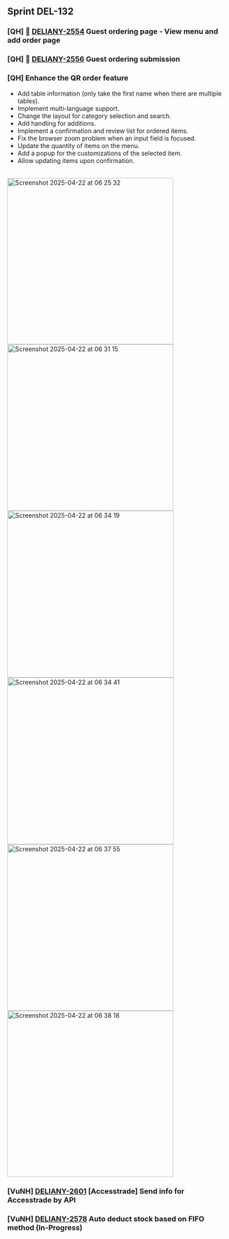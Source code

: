 ## Sprint DEL-132

### [QH] 🚀 [DELIANY-2554](https://deliany.youtrack.cloud/issue/DELIANY-2554/Order-app-Guest-ordering-page-View-menu-and-add-order-page) Guest ordering page - View menu and add order page
### [QH] 🚀 [DELIANY-2556](https://deliany.youtrack.cloud/issue/DELIANY-2556/Order-app-Guest-ordering-submission) Guest ordering submission
### [QH] Enhance the QR order feature
- Add table information (only take the first name when there are multiple tables).
- Implement multi-language support.
- Change the layout for category selection and search.
- Add handling for additions.
- Implement a confirmation and review list for ordered items.
- Fix the browser zoom problem when an input field is focused.
- Update the quantity of items on the menu.
- Add a popup for the customizations of the selected item.
- Allow updating items upon confirmation.
<br />
<img width="379" alt="Screenshot 2025-04-22 at 06 25 32" src="https://github.com/user-attachments/assets/67381e4e-2d69-4e57-ae81-912f8ce28cd9" />
<img width="379" alt="Screenshot 2025-04-22 at 06 31 15" src="https://github.com/user-attachments/assets/3ebb4e0d-891a-4cbe-830d-c967452d5335" />
<img width="380" alt="Screenshot 2025-04-22 at 06 34 19" src="https://github.com/user-attachments/assets/a85c6f6b-cc9d-42f0-8536-f840bb985ac3" />
<img width="380" alt="Screenshot 2025-04-22 at 06 34 41" src="https://github.com/user-attachments/assets/7c7342ea-4aa2-4d0f-811e-2999648ff798" />
<img width="379" alt="Screenshot 2025-04-22 at 06 37 55" src="https://github.com/user-attachments/assets/d9f67bf5-de36-4035-a9ec-9ec3491440c0" />
<img width="379" alt="Screenshot 2025-04-22 at 06 38 18" src="https://github.com/user-attachments/assets/92b11d8b-9554-46da-910a-748838292f8e" />
<br />

### [VuNH] [DELIANY-2601](https://deliany.youtrack.cloud/issue/DELIANY-2601) [Accesstrade] Send info for Accesstrade by API
### [VuNH] [DELIANY-2578](https://deliany.youtrack.cloud/issue/DELIANY-2578) Auto deduct stock based on FIFO method (In-Progress)

